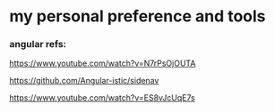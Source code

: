 # my personal preference and tools

### angular refs:
https://www.youtube.com/watch?v=N7rPsOjOUTA

https://github.com/Angular-istic/sidenav

https://www.youtube.com/watch?v=ES8vJcUqE7s
